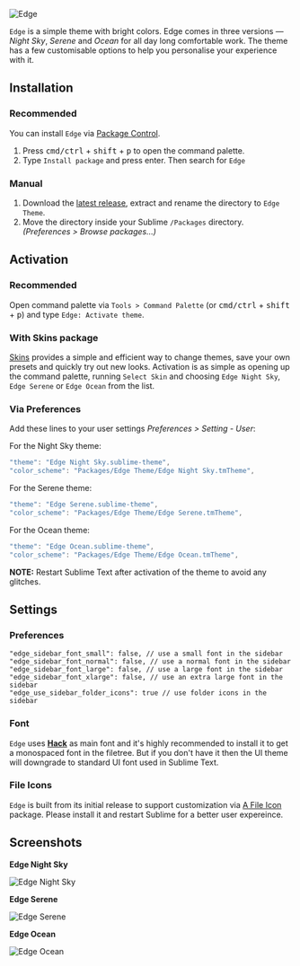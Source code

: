 ![Edge](https://i.imgur.com/KbIYmhD.png)

`Edge` is a simple theme with bright colors. Edge comes in three versions — *Night Sky*, *Serene* and *Ocean* for all day long comfortable work. The theme has a few customisable options to help you personalise your experience with it.

## Installation

### Recommended

You can install `Edge` via [Package Control](https://packagecontrol.io/).

1. Press <kbd>cmd/ctrl</kbd> + <kbd>shift</kbd> + <kbd>p</kbd> to open the command palette.
2. Type `Install package` and press enter. Then search for `Edge`

### Manual

1. Download the [latest release](https://github.com/dempfi/ayu/releases/latest), extract and rename the directory to `Edge Theme`.
2. Move the directory inside your Sublime `/Packages` directory. *(Preferences > Browse packages...)*

## Activation

### Recommended

Open command palette via `Tools > Command Palette` (or <kbd>cmd/ctrl</kbd> + <kbd>shift</kbd> + <kbd>p</kbd>) and type `Edge: Activate theme`.

### With Skins package

[Skins](https://packagecontrol.io/packages/Skins) provides a simple and efficient way to change themes, save your own presets and quickly try out new looks. Activation is as simple as opening up the command palette, running `Select Skin` and choosing `Edge Night Sky`, `Edge Serene` or `Edge Ocean` from the list.

### Via Preferences

Add these lines to your user settings *Preferences > Setting - User*:

For the Night Sky theme:

```js
"theme": "Edge Night Sky.sublime-theme",
"color_scheme": "Packages/Edge Theme/Edge Night Sky.tmTheme",
```

For the Serene theme:

```js
"theme": "Edge Serene.sublime-theme",
"color_scheme": "Packages/Edge Theme/Edge Serene.tmTheme",
```

For the Ocean theme:

```js
"theme": "Edge Ocean.sublime-theme",
"color_scheme": "Packages/Edge Theme/Edge Ocean.tmTheme",
```

**NOTE:** Restart Sublime Text after activation of the theme to avoid any glitches.

## Settings

### Preferences

```
"edge_sidebar_font_small": false, // use a small font in the sidebar
"edge_sidebar_font_normal": false, // use a normal font in the sidebar
"edge_sidebar_font_large": false, // use a large font in the sidebar
"edge_sidebar_font_xlarge": false, // use an extra large font in the sidebar
"edge_use_sidebar_folder_icons": true // use folder icons in the sidebar
```

### Font

`Edge` uses [__Hack__](http://sourcefoundry.org/hack/) as main font and it's highly recommended to install it to get a monospaced font in the filetree. But if you don't have it then the UI theme will downgrade to standard UI font used in Sublime Text.

### File Icons

`Edge` is built from its initial release to support customization via [A File Icon](https://github.com/ihodev/a-file-icon) package. Please install it and restart Sublime for a better user expereince.

## Screenshots

**Edge Night Sky**

![Edge Night Sky](https://i.imgur.com/sxcgQd7.png)

**Edge Serene**

![Edge Serene](https://i.imgur.com/eCo70F2.png)

**Edge Ocean**

![Edge Ocean](https://i.imgur.com/MpXSHO2.png)
